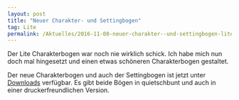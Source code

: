 ```yaml
---
layout: post
title: "Neuer Charakter- und Settingbogen"
tag: Lite
permalink: /Aktuelles/2016-11-08-neuer-charakter--und-settingbogen-lite
---
```


Der Lite Charakterbogen war noch nie wirklich schick. Ich habe mich nun doch mal hingesetzt und einen etwas schöneren Charakterbogen gestaltet.

Der neue Charakterbogen und auch der Settingbogen ist jetzt unter [Downloads](https://lite.jcgames.de/Publikationen/) verfügbar. Es gibt beide Bögen in quietschbunt und auch in einer druckerfreundlichen Version.


